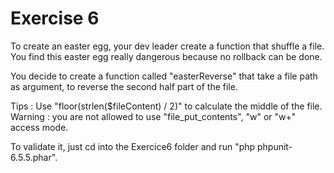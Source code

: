 # Exercise 6

To create an easter egg, your dev leader create a function that shuffle a file. You find this easter egg really dangerous because no rollback can be done.

You decide to create a function called "easterReverse" that take a file path as argument, to reverse the second half part of the file.

Tips : Use "floor(strlen($fileContent) / 2)" to calculate the middle of the file.
Warning : you are not allowed to use "file_put_contents", "w" or "w+" access mode.

To validate it, just cd into the Exercice6 folder and run "php phpunit-6.5.5.phar".
